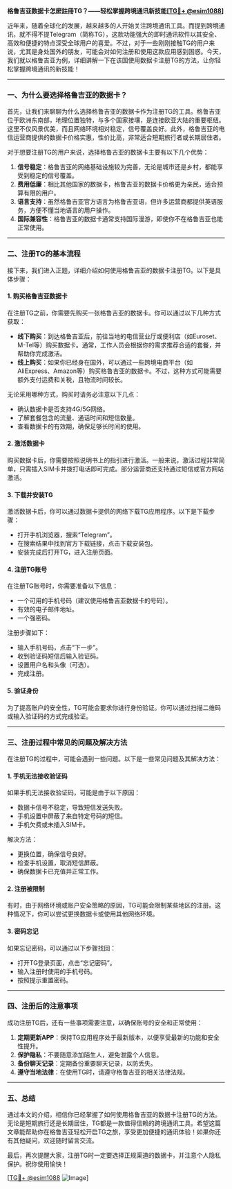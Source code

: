 **格鲁吉亚数据卡怎麽註冊TG？——轻松掌握跨境通讯新技能[[TG💪+ @esim1088](https://t.me/s/esim1088)]**

近年来，随着全球化的发展，越来越多的人开始关注跨境通讯工具。而提到跨境通讯，就不得不提Telegram（简称TG），这款功能强大的即时通讯软件以其安全、高效和便捷的特点深受全球用户的喜爱。不过，对于一些刚刚接触TG的用户来说，尤其是身处国外的朋友，可能会对如何注册和使用这款应用感到困惑。今天，我们就以格鲁吉亚为例，详细讲解一下在该国使用数据卡注册TG的方法，让你轻松掌握跨境通讯的新技能！

---

### **一、为什么要选择格鲁吉亚的数据卡？**

首先，让我们来聊聊为什么选择格鲁吉亚的数据卡作为注册TG的工具。格鲁吉亚位于欧洲东南部，地理位置独特，与多个国家接壤，是连接欧亚大陆的重要枢纽。这里不仅风景优美，而且网络环境相对稳定，信号覆盖良好。此外，格鲁吉亚的电信运营商提供的数据卡价格实惠，性价比高，非常适合短期旅行者或长期居住者。

对于想要注册TG的用户来说，选择格鲁吉亚的数据卡主要有以下几个优势：

1. **信号稳定**：格鲁吉亚的网络基础设施较为完善，无论是城市还是乡村，都能享受到稳定的信号覆盖。
2. **费用低廉**：相比其他国家的数据卡，格鲁吉亚的数据卡价格更为亲民，适合预算有限的用户。
3. **语言支持**：虽然格鲁吉亚官方语言为格鲁吉亚语，但许多运营商都提供英语服务，方便不懂当地语言的用户操作。
4. **国际兼容性**：格鲁吉亚的数据卡通常支持国际漫游，即使你不在格鲁吉亚也能正常使用。

---

### **二、注册TG的基本流程**

接下来，我们进入正题，详细介绍如何使用格鲁吉亚的数据卡注册TG。以下是具体步骤：

#### **1. 购买格鲁吉亚数据卡**
在注册TG之前，你需要先购买一张格鲁吉亚的数据卡。你可以通过以下几种方式获取：
- **线下购买**：到达格鲁吉亚后，前往当地的电信营业厅或便利店（如Euroset、M-Tel等）购买数据卡。通常，工作人员会根据你的需求推荐合适的套餐，并帮助你完成激活。
- **线上购买**：如果你已经身在国外，可以通过一些跨境电商平台（如AliExpress、Amazon等）购买格鲁吉亚的数据卡。不过，这种方式可能需要额外支付运费和关税，且物流时间较长。

无论采用哪种方式，购买时请务必注意以下几点：
- 确认数据卡是否支持4G/5G网络。
- 了解套餐包含的流量、通话时间和短信数量。
- 查看数据卡的有效期，确保足够长时间的使用。

#### **2. 激活数据卡**
购买数据卡后，你需要按照说明书上的指引进行激活。一般来说，激活过程非常简单，只需插入SIM卡并拨打电话即可完成。部分运营商还支持通过短信或官方网站激活。

#### **3. 下载并安装TG**
激活数据卡后，你可以通过数据卡提供的网络下载TG应用程序。以下是下载步骤：
- 打开手机浏览器，搜索“Telegram”。
- 在搜索结果中找到官方下载链接，点击下载安装包。
- 安装完成后打开TG，进入注册页面。

#### **4. 注册TG账号**
在注册TG账号时，你需要准备以下信息：
- 一个可用的手机号码（建议使用格鲁吉亚数据卡的号码）。
- 有效的电子邮件地址。
- 一个强密码。

注册步骤如下：
- 输入手机号码，点击“下一步”。
- 收到验证码短信后输入验证码。
- 设置用户名和头像（可选）。
- 完成注册。

#### **5. 验证身份**
为了提高账户的安全性，TG可能会要求你进行身份验证。你可以通过扫描二维码或输入验证码的方式完成验证。

---

### **三、注册过程中常见的问题及解决方法**

在注册TG的过程中，可能会遇到一些问题。以下是一些常见问题及其解决方法：

#### **1. 手机无法接收验证码**
如果手机无法接收验证码，可能是由于以下原因：
- 数据卡信号不稳定，导致短信发送失败。
- 手机设置中屏蔽了来自特定号码的短信。
- 手机欠费或未插入SIM卡。

解决方法：
- 更换位置，确保信号良好。
- 检查手机设置，取消短信屏蔽。
- 确保数据卡已充值并正常工作。

#### **2. 注册被限制**
有时，由于网络环境或账户安全策略的原因，TG可能会限制某些地区的注册。这种情况下，你可以尝试更换数据卡或使用其他网络环境。

#### **3. 密码忘记**
如果忘记密码，可以通过以下步骤找回：
- 打开TG登录页面，点击“忘记密码”。
- 输入注册时使用的手机号码。
- 按照提示重置密码。

---

### **四、注册后的注意事项**

成功注册TG后，还有一些事项需要注意，以确保账号的安全和正常使用：

1. **定期更新APP**：保持TG应用程序处于最新版本，以便享受最新的功能和安全性提升。
2. **保护隐私**：不要随意添加陌生人，避免泄露个人信息。
3. **备份聊天记录**：定期备份重要聊天记录，以防丢失。
4. **遵守当地法律**：在使用TG时，请遵守格鲁吉亚的相关法律法规。

---

### **五、总结**

通过本文的介绍，相信你已经掌握了如何使用格鲁吉亚的数据卡注册TG的方法。无论是短期旅行还是长期居住，TG都是一款值得信赖的跨境通讯工具。希望这篇文章能帮助你在格鲁吉亚轻松开启TG之旅，享受更加便捷的通讯体验！如果你还有其他疑问，欢迎随时留言交流。

最后，再次提醒大家，注册TG时一定要选择正规渠道的数据卡，并注意个人隐私保护。祝你使用愉快！

[[TG💪+ @esim1088](https://t.me/s/esim1088) ![Image](https://i.postimg.cc/4NQfJmqS/Snipaste-2025-05-13-00-14-12.png)]